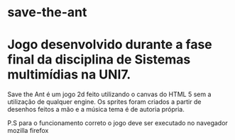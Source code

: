 # save-the-ant
# Jogo desenvolvido durante a fase final da disciplina de Sistemas multimídias na UNI7.

Save the Ant é um jogo 2d feito utilizando o canvas do HTML 5 sem a utilização de qualquer engine. 
Os sprites foram criados a partir de desenhos feitos a mão e a música tema é de autoria própria.

P.S para o funcionamento correto o jogo deve ser executado no navegador mozilla firefox
